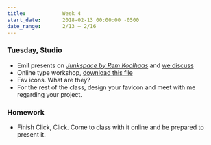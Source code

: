 ```yaml
---
title:            Week 4
start_date:       2018-02-13 00:00:00 -0500
date_range:       2/13 – 2/16
---
```


### Tuesday, Studio

- Emil presents on [*Junkspace by Rem Koolhaas*](../assets/readings/koolhaas-rem_junkspace.pdf) and [we discuss](https://docs.google.com/document/d/12_JacuGEUpTDO25msRLLNI9O36-7V96V8LTu1NQ0lfg/edit?usp=sharing)
- Online type workshop, [download this file](../assets/lectures/studio/type-tutorial.zip)
- Fav icons. What are they?
- For the rest of the class, design your favicon and meet with me regarding your project.


### Homework
- Finish Click, Click. Come to class with it online and be prepared to present it.
